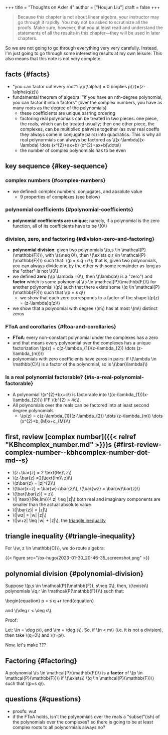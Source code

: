 +++
title = "Thoughts on Axler 4"
author = ["Houjun Liu"]
draft = false
+++

> Because this chapter is not about linear algebra, your instructor may go through it rapidly. You may not be asked to scrutinize all the proofs. Make sure, however, that you at least read and understand the statements of all the results in this chapter—they will be used in later chapters.

So we are not going to go through everything very very carefully. Instead, I'm just going to go through some interesting results at my own leisure. This also means that this note is not very complete.


## facts {#facts}

-   "you can factor out every root": \\(p(\alpha) = 0 \implies p(z)=(z-\alpha)q(z)\\)
-   fundamental theorem of algebra: "if you have an nth-degree polynomial, you can factor it into n factors" (over the complex numbers, you have as many roots as the degree of the polynomials)
    -   these coefficients are unique barring ordering
    -   factoring real polynomials can be treated in two pieces: one piece, the reals, which can be treated usually; then one other piece, the complexes, can be multiplied pairwise together (as over real coeffs they always come in conjugate pairs) into quadratics. This is why all real polynormials can always be factored as \\((x-\lambda)(x-\lambda) \dots (x^{2}+ax+b) (x^{2}+ax+b)\dots\\)
    -   the number of complex polynomials has to be even


## key sequence {#key-sequence}


### complex numbers {#complex-numbers}

-   we defined: complex numbers, conjugates, and absolute value
    -   9 properties of complexes (see below)


### polynomial coefficients {#polynomial-coefficients}

-   **polynomial coefficients are unique**; namely, if a polynomial is the zero function, all of its coefficients have to be \\(0\\)


### division, zero, and factoring {#division-zero-and-factoring}

-   **polynomial division**: given two polynomials \\(p,s \in \mathcal{P}(\mathbb{F})\\), with \\(s\neq 0\\), then \\(\exists q,r \in \mathcal{P}(\mathbb{F})\\) such that: \\(p = s q +r\\); that is, given two polynomials, you can always divide one by the other with some remainder as long as the "other" is not \\(0\\)
-   we defined **zero** (\\(p \lambda =0\\), then \\(\lambda\\) is a "zero") and **factor** which is some polynomial \\(s \in \mathcal{P}(\mathbb{F})\\) for another polynomial \\(p\\) such that there exists some \\(q \in \mathcal{P}(\mathbb{F})\\) such that \\(p = s q\\)
    -   we show that each zero corresponds to a factor of the shape \\(p(z) = (z-\lambda)q(z)\\)
-   we show that a polynomial with degree \\(m\\) has at most \\(m\\) distinct zeros


### FToA and corollaries {#ftoa-and-corollaries}

-   **FToA**: every non-constant polynomial under the complexes has a zero
-   and that means every polynomial over the complexes has a unique factorization \\(p(z) = c(z-\lambda\_{1})(z-\lambda\_{2}) \dots (z-\lambda\_{m})\\)
-   polynomials with zero coefficients have zeros in pairs: if \\(\lambda \in \mathbb{C}\\) is a factor of the polynomial, so is \\(\bar{\lambda}\\)


### Is a real polynomial factorable? {#is-a-real-polynomial-factorable}

-   A polynomial \\(x^{2}+bx+c\\) is factorable into \\((x-\lambda\_{1})(x-\lambda\_{2})\\) IFF \\(b^{2} > 4c\\).
-   All polynomials over the reals can be factored into at least second degree polynomials
    -   \\(p(z) = c(z-\lambda\_{1})(z-\lambda\_{2}) \dots (z-\lambda\_{m}) \dots (x^{2}+b\_{M}x+c\_{M})\\)


## first, review [complex number]({{< relref "KBhcomplex_number.md" >}})s {#first-review-complex-number--kbhcomplex-number-dot-md--s}

-   \\(z+\bar{z} = 2 \text{Re}\ z\\)
-   \\(z-\bar{z} =2(\text{Im}\ z)i\\)
-   \\(z\bar{z} = |z|^{2}\\)
-   \\(\bar{x+z} = \bar{w}+\bar{z}\\), \\(\bar{wz} = \bar{w}\bar{z}\\)
-   \\(\bar{\bar{z}} = z\\)
-   \\(| \text{\\{Re,Im\\}}\ z| \leq |z|\\) both real and imaginary components are smaller than the actual absolute value
-   \\(|\bar{z}| = |z|\\)
-   \\(|wz| = |w| |z|\\)
-   \\(|w+z| \leq |w| + |z|\\), the [triangle inequality](#triangle-inequality)


## triangle inequality {#triangle-inequality}

For \\(w, z \in \mathbb{C}\\), we do route algebra:

{{< figure src="/ox-hugo/2023-01-30_20-46-35_screenshot.png" >}}


## polynomial division {#polynomial-division}

Suppose \\(p,s \in \mathcal{P}(\mathbb{F}), s\neq 0\\), then, \\(\exists\\) polynomials \\(q,r \in \mathcal{P(\mathbb{F})}\\) such that:

\begin{equation}
p = s q +r
\end{equation}

and \\(\deg r < \deg s\\).

Proof:

Let: \\(n = \deg p\\), and \\(m = \deg s\\). So, if \\(n < m\\) (i.e. it is not a division), then take \\(q=0\\) and \\(r=p\\).

Now, let's make
???


## Factoring {#factoring}

A polynomial \\(s \in \mathcal{P}(\mathbb{F})\\) is a **factor** of \\(p \in \mathcal{P}(\mathbb{F})\\) if \\(\exists\\) \\(q \in \mathcal{P}(\mathbb{F})\\) such that \\(p=s q\\).


## questions {#questions}

-   proofs: wut
-   if the FToA holds, isn't the polynomials over the reals a "subset"(ish) of the polynomials over the complexes? so there is going to be at least complex roots to all polynormials always no?